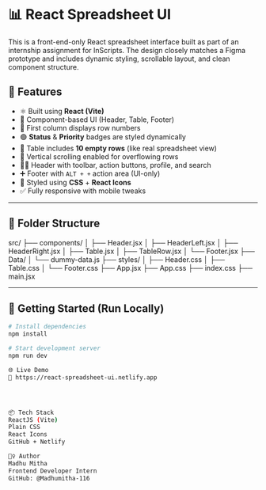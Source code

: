 # 📊 React Spreadsheet UI

This is a front-end-only React spreadsheet interface built as part of an internship assignment for InScripts.
The design closely matches a Figma prototype and includes dynamic styling, scrollable layout, and clean component structure.



## 🚀 Features

- ⚛️ Built using **React (Vite)**
- 🧱 Component-based UI (Header, Table, Footer)
- 🔢 First column displays row numbers
- 🟢 **Status** & **Priority** badges are styled dynamically
- 📄 Table includes **10 empty rows** (like real spreadsheet view)
- 🧭 Vertical scrolling enabled for overflowing rows
- 🧑‍💼 Header with toolbar, action buttons, profile, and search
- ➕ Footer with `ALT + +` action area (UI-only)
- 🎨 Styled using **CSS** + **React Icons**
- ✅ Fully responsive with mobile tweaks

---

## 📁 Folder Structure

src/
├── components/
│ ├── Header.jsx
│ ├── HeaderLeft.jsx
│ ├── HeaderRight.jsx
│ ├── Table.jsx
│ ├── TableRow.jsx
│ └── Footer.jsx
├── Data/
│ └── dummy-data.js
├── styles/
│ ├── Header.css
│ ├── Table.css
│ └── Footer.css
├── App.jsx
├── App.css
├── index.css
├── main.jsx


---

## 🧪 Getting Started (Run Locally)

```bash
# Install dependencies
npm install

# Start development server
npm run dev

🌐 Live Demo
🔗 https://react-spreadsheet-ui.netlify.app




📦 Tech Stack
ReactJS (Vite)
Plain CSS
React Icons
GitHub + Netlify

🙋‍♀️ Author
Madhu Mitha
Frontend Developer Intern
GitHub: @Madhumitha-116

